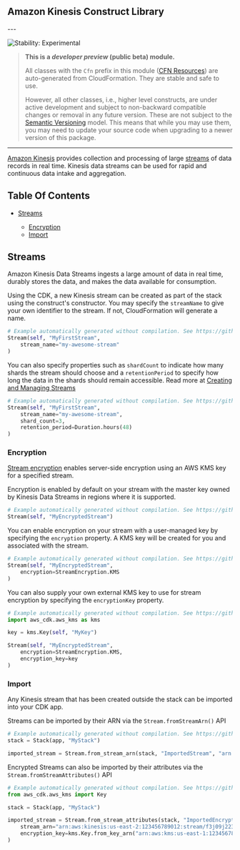 ## Amazon Kinesis Construct Library

<!--BEGIN STABILITY BANNER-->---


![Stability: Experimental](https://img.shields.io/badge/stability-Experimental-important.svg?style=for-the-badge)

> **This is a *developer preview* (public beta) module.**
>
> All classes with the `Cfn` prefix in this module ([CFN Resources](https://docs.aws.amazon.com/cdk/latest/guide/constructs.html#constructs_lib))
> are auto-generated from CloudFormation. They are stable and safe to use.
>
> However, all other classes, i.e., higher level constructs, are under active development and subject to non-backward
> compatible changes or removal in any future version. These are not subject to the [Semantic Versioning](https://semver.org/) model.
> This means that while you may use them, you may need to update your source code when upgrading to a newer version of this package.

---
<!--END STABILITY BANNER-->

[Amazon Kinesis](https://docs.aws.amazon.com/streams/latest/dev/introduction.html) provides collection and processing of large
[streams](https://aws.amazon.com/streaming-data/) of data records in real time. Kinesis data streams can be used for rapid and continuous data
intake and aggregation.

## Table Of Contents

* [Streams](#streams)

  * [Encryption](#encryption)
  * [Import](#import)

## Streams

Amazon Kinesis Data Streams ingests a large amount of data in real time, durably stores the data, and makes the data available for consumption.

Using the CDK, a new Kinesis stream can be created as part of the stack using the construct's constructor. You may specify the `streamName` to give
your own identifier to the stream. If not, CloudFormation will generate a name.

```python
# Example automatically generated without compilation. See https://github.com/aws/jsii/issues/826
Stream(self, "MyFirstStream",
    stream_name="my-awesome-stream"
)
```

You can also specify properties such as `shardCount` to indicate how many shards the stream should choose and a `retentionPeriod`
to specify how long the data in the shards should remain accessible.
Read more at [Creating and Managing Streams](https://docs.aws.amazon.com/streams/latest/dev/working-with-streams.html)

```python
# Example automatically generated without compilation. See https://github.com/aws/jsii/issues/826
Stream(self, "MyFirstStream",
    stream_name="my-awesome-stream",
    shard_count=3,
    retention_period=Duration.hours(48)
)
```

### Encryption

[Stream encryption](https://docs.aws.amazon.com/AWSCloudFormation/latest/UserGuide/aws-properties-kinesis-stream-streamencryption.html) enables
server-side encryption using an AWS KMS key for a specified stream.

Encryption is enabled by default on your stream with the master key owned by Kinesis Data Streams in regions where it is supported.

```python
# Example automatically generated without compilation. See https://github.com/aws/jsii/issues/826
Stream(self, "MyEncryptedStream")
```

You can enable encryption on your stream with a user-managed key by specifying the `encryption` property.
A KMS key will be created for you and associated with the stream.

```python
# Example automatically generated without compilation. See https://github.com/aws/jsii/issues/826
Stream(self, "MyEncryptedStream",
    encryption=StreamEncryption.KMS
)
```

You can also supply your own external KMS key to use for stream encryption by specifying the `encryptionKey` property.

```python
# Example automatically generated without compilation. See https://github.com/aws/jsii/issues/826
import aws_cdk.aws_kms as kms

key = kms.Key(self, "MyKey")

Stream(self, "MyEncryptedStream",
    encryption=StreamEncryption.KMS,
    encryption_key=key
)
```

### Import

Any Kinesis stream that has been created outside the stack can be imported into your CDK app.

Streams can be imported by their ARN via the `Stream.fromStreamArn()` API

```python
# Example automatically generated without compilation. See https://github.com/aws/jsii/issues/826
stack = Stack(app, "MyStack")

imported_stream = Stream.from_stream_arn(stack, "ImportedStream", "arn:aws:kinesis:us-east-2:123456789012:stream/f3j09j2230j")
```

Encrypted Streams can also be imported by their attributes via the `Stream.fromStreamAttributes()` API

```python
# Example automatically generated without compilation. See https://github.com/aws/jsii/issues/826
from aws_cdk.aws_kms import Key

stack = Stack(app, "MyStack")

imported_stream = Stream.from_stream_attributes(stack, "ImportedEncryptedStream",
    stream_arn="arn:aws:kinesis:us-east-2:123456789012:stream/f3j09j2230j",
    encryption_key=kms.Key.from_key_arn("arn:aws:kms:us-east-1:123456789012:key/12345678-1234-1234-1234-123456789012")
)
```
